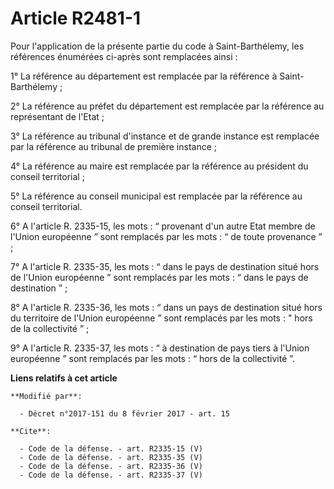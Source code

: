 # Article R2481-1

Pour l'application de la présente partie du code à Saint-Barthélemy, les références énumérées ci-après sont remplacées
ainsi : 

1° La référence au département est remplacée par la référence à Saint-Barthélemy ; 

2° La référence au préfet du département est remplacée par la référence au représentant de l'Etat ; 

3° La référence au tribunal d'instance et de grande instance est remplacée par la référence au tribunal de première
instance ; 

4° La référence au maire est remplacée par la référence au président du conseil territorial ; 

5° La référence au conseil municipal est remplacée par la référence au conseil territorial. 

6° A l'article R. 2335-15, les mots : “ provenant d'un autre Etat membre de l'Union européenne ” sont remplacés par les
mots : “ de toute provenance ” ; 

7° A l'article R. 2335-35, les mots : “ dans le pays de destination situé hors de l'Union européenne ” sont remplacés par les
mots : “ dans le pays de destination ” ; 

8° A l'article R. 2335-36, les mots : “ dans un pays de destination situé hors du territoire de l'Union européenne ” sont
remplacés par les mots : " hors de la collectivité ” ; 

9° A l'article R. 2335-37, les mots : “ à destination de pays tiers à l'Union européenne ” sont remplacés par les mots : “
hors de la collectivité ”.

**Liens relatifs à cet article**

	**Modifié par**:

	  - Décret n°2017-151 du 8 février 2017 - art. 15

	**Cite**:

	  - Code de la défense. - art. R2335-15 (V)
	  - Code de la défense. - art. R2335-35 (V)
	  - Code de la défense. - art. R2335-36 (V)
	  - Code de la défense. - art. R2335-37 (V)
